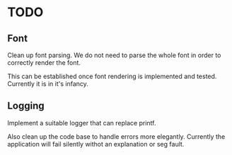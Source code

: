 # TODO

## Font
Clean up font parsing. We do not need to parse the whole font 
in order to correctly render the font.

This can be established once font rendering is implemented and tested.
Currently it is in it's infancy.

## Logging
Implement a suitable logger that can replace printf.

Also clean up the code base to handle errors more elegantly. Currently 
the application will fail silently withot an explanation or seg fault.